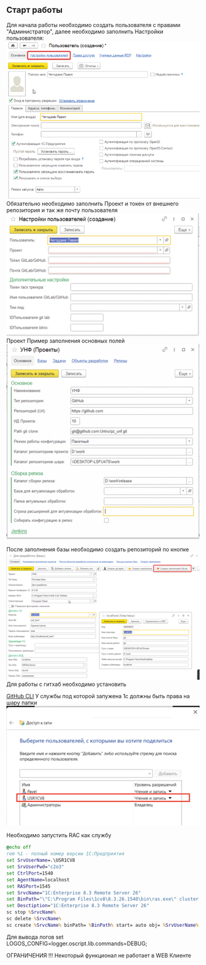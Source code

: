 

## Старт работы
Для начала работы необходимо создать пользователя с правами "Администратор", далее необходимо заполнить
Настройки пользователя:
![alt text](images/image-1.png)
Обязательно необходимо заполнить Проект и токен от внешнего репозитория и так же почту пользователя
![Настройки пользователя](images/image-2.png)
Проект
Пример заполнения основных полей 
![Проект](images/image-3.png)

После заполнения базы необходимо создать репозиторий по кнопке
![alt text](images/image-4.png)
Для работы с гитхаб необходимо установить

[GitHub CLI](https://cli.github.com/)
У службы под которой запужена 1с должны быть права на шару папки
![alt text](images/image-5.png)

Необходимо запустить RAC как службу

``` bat 
@echo off
rem %1 - полный номер версии 1С:Предприятия
set SrvUserName=.\USR1CV8
set SrvUserPwd="c2o3"
set CtrlPort=1540
set AgentName=localhost
set RASPort=1545
set SrvcName="1C:Enterprise 8.3 Remote Server 26"
set BinPath="\"C:\Program Files\1cv8\8.3.26.1540\bin\ras.exe\" cluster --service --port=%RASPort% %AgentName%:%CtrlPort%"
set Desctiption="1C:Enterprise 8.3 Remote Server 26"
sc stop %SrvcName%
sc delete %SrvcName%
sc create %SrvcName% binPath= %BinPath% start= auto obj= %SrvUserName% password= %SrvUserPwd% displayname= %Desctiption%
```

Для вывода логов
set LOGOS_CONFIG=logger.oscript.lib.commands=DEBUG;

ОГРАНИЧЕНИЯ !!! Некоторый функционал не работает в WEB Клиенте

